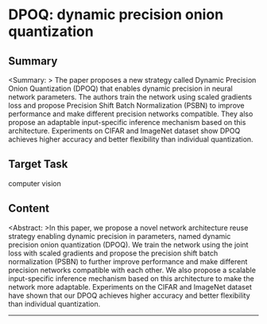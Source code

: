 # DPOQ: dynamic precision onion quantization

## Summary

<Summary: > The paper proposes a new strategy called Dynamic Precision Onion Quantization (DPOQ) that enables dynamic precision in neural network parameters. The authors train the network using scaled gradients loss and propose Precision Shift Batch Normalization (PSBN) to improve performance and make different precision networks compatible. They also propose an adaptable input-specific inference mechanism based on this architecture. Experiments on CIFAR and ImageNet dataset show DPOQ achieves higher accuracy and better flexibility than individual quantization.


## Target Task

computer vision

## Content

<Abstract: >In this paper, we propose a novel network architecture reuse strategy enabling dynamic precision in parameters, named dynamic precision onion quantization (DPOQ). We train the network using the joint loss with scaled gradients and propose the precision shift batch normalization (PSBN) to further improve performance and make different precision networks compatible with each other. We also propose a scalable input-specific inference mechanism based on this architecture to make the network more adaptable. Experiments on the CIFAR and ImageNet dataset have shown that our DPOQ achieves higher accuracy and better flexibility than individual quantization.



---

